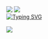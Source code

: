 <img src="https://capsule-render.vercel.app/api?type=waving&color=BDBDC8&height=150&section=header" />
<img src="https://capsule-render.vercel.app/api?type=waving&color=BDBDC8&height=150&section=footer" />
<br>
<a href="https://git.io/typing-svg"><img src="https://readme-typing-svg.demolab.com?font=Fira+Code&size=35&letterSpacing=nomal&pause=1000&color=ACACAC&width=435&lines=Welcome+My+Gihub" alt="Typing SVG" /></a>
<br>
<br>
<img src="https://img.shields.io/badge/spring-%236DB33F.svg?&style=for-the-badge&logo=spring&logoColor=white" />

